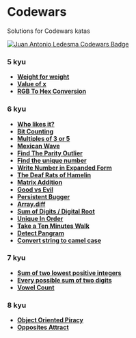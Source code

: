 # Codewars

Solutions for Codewars katas

[![Juan Antonio Ledesma Codewars Badge](https://www.codewars.com/users/juan-antonio-ledesma/badges/small)](https://www.codewars.com/users/juan-antonio-ledesma/)

### 5 kyu

- **[Weight for weight](./weight-for-weight/)**
- **[Value of x](./value-of-x/)**
- **[RGB To Hex Conversion](./rgb-to-hex-conversion/)**

### 6 kyu

- **[Who likes it?](./who-likes-it/)**
- **[Bit Counting](./bit-counting/)**
- **[Multiples of 3 or 5](./multiples-of-3-or-5/)**
- **[Mexican Wave](./mexican-wave/)**
- **[Find The Parity Outlier](./find-the-parity-outlier/)**
- **[Find the unique number](./find-the-unique-number/)**
- **[Write Number in Expanded Form](./write-number-in-expanded-form/)**
- **[The Deaf Rats of Hamelin](./the-deaf-rats-of-hamelin/)**
- **[Matrix Addition](./matrix-addition/)**
- **[Good vs Evil](./good-vs-evil/)**
- **[Persistent Bugger](./persistent-bugger/)**
- **[Array.diff](./array-diff/)**
- **[Sum of Digits / Digital Root](./sum-of-digits-digital-root/)**
- **[Unique In Order](./unique-in-order/)**
- **[Take a Ten Minutes Walk](./take-a-ten-minutes-walk/)**
- **[Detect Pangram](./detect-pangram/)**
- **[Convert string to camel case](./convert-string-to-camel-case/)**

### 7 kyu

- **[Sum of two lowest positive integers](./sum-of-two-lowest-positive-integers/)**
- **[Every possible sum of two digits](./every-possible-sum-of-two-digits/)**
- **[Vowel Count](./vowel-count/)**

### 8 kyu

- **[Object Oriented Piracy](./object-oriented-piracy/)**
- **[Opposites Attract](./opposites-attract/)**
